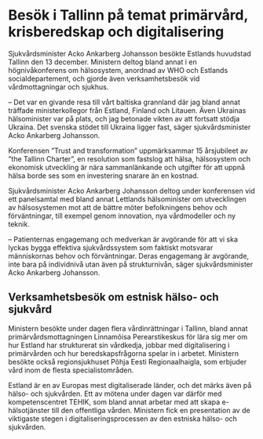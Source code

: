 # Besök i Tallinn på temat primärvård, krisberedskap och digitalisering

Sjukvårdsminister Acko Ankarberg Johansson besökte Estlands huvudstad Tallinn den 13 december. Ministern deltog bland annat i en högnivåkonferens om hälsosystem, anordnad av WHO och Estlands socialdepartement, och gjorde även verksamhetsbesök vid vårdmottagningar och sjukhus.

– Det var en givande resa till vårt baltiska grannland där jag bland annat träffade ministerkollegor från Estland, Finland och Litauen. Även Ukrainas hälsominister var på plats, och jag betonade vikten av att fortsatt stödja Ukraina. Det svenska stödet till Ukraina ligger fast, säger sjukvårdsminister Acko Ankarberg Johansson.

Konferensen ”Trust and transformation” uppmärksammar 15 årsjubileet av ”the Tallinn Charter”, en resolution som fastslog att hälsa, hälsosystem och ekonomisk utveckling är nära sammanlänkande och utgifter för att uppnå hälsa borde ses som en investering snarare än en kostnad.

Sjukvårdsminister Acko Ankarberg Johansson deltog under konferensen vid ett panelsamtal med bland annat Lettlands hälsominister om utvecklingen av hälsosystemen mot att de bättre möter befolkningens behov och förväntningar, till exempel genom innovation, nya vårdmodeller och ny teknik.

– Patienternas engagemang och medverkan är avgörande för att vi ska lyckas bygga effektiva sjukvårdssystem som faktiskt motsvarar människornas behov och förväntningar. Deras engagemang är avgörande, inte bara på individnivå utan även på strukturnivån, säger sjukvårdsminister Acko Ankarberg Johansson.

## Verksamhetsbesök om estnisk hälso- och sjukvård

Ministern besökte under dagen flera vårdinrättningar i Tallinn, bland annat primärvårdsmottagningen Linnamõisa Perearstikeskus för lära sig mer om hur Estland har strukturerat sin vårdkedja, jobbar med digitalisering i primärvården och hur beredskapsfrågorna spelar in i arbetet. Ministern besökte också regionsjukhuset Põhja Eesti Regionaalhaigla, som erbjuder vård inom de flesta specialistområden.

Estland är en av Europas mest digitaliserade länder, och det märks även på hälso- och sjukvården. Ett av mötena under dagen var därför med kompetenscentret TEHIK, som bland annat arbetar med att skapa e-hälsotjänster till den offentliga vården. Ministern fick en presentation av de viktigaste stegen i digitaliseringsprocessen av den estniska hälso- och sjukvården.
